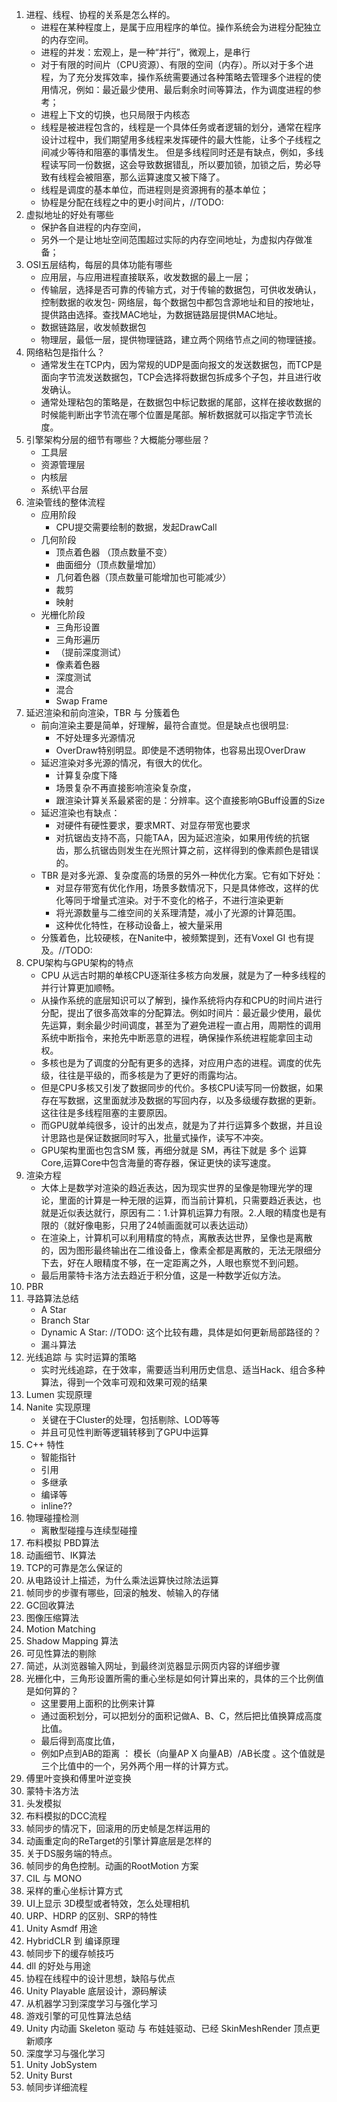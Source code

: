 ﻿1. 进程、线程、协程的关系是怎么样的。
   - 进程在某种程度上，是属于应用程序的单位。操作系统会为进程分配独立的内存空间。
   - 进程的并发：宏观上，是一种“并行”，微观上，是串行
   - 对于有限的时间片（CPU资源）、有限的空间（内存）。所以对于多个进程，为了充分发挥效率，操作系统需要通过各种策略去管理多个进程的使用情况，例如：最近最少使用、最后剩余时间等算法，作为调度进程的参考；
   - 进程上下文的切换，也只局限于内核态
   - 线程是被进程包含的，线程是一个具体任务或者逻辑的划分，通常在程序设计过程中，我们期望用多线程来发挥硬件的最大性能，让多个子线程之间减少等待和阻塞的事情发生。
   但是多线程同时还是有缺点，例如，多线程读写同一份数据，这会导致数据错乱，所以要加锁，加锁之后，势必导致有线程会被阻塞，那么运算速度又被下降了。
   - 线程是调度的基本单位，而进程则是资源拥有的基本单位；
   - 协程是分配在线程之中的更小时间片，//TODO:
2. 虚拟地址的好处有哪些
   - 保护各自进程的内存空间，
   - 另外一个是让地址空间范围超过实际的内存空间地址，为虚拟内存做准备；
3. OSI五层结构，每层的具体功能有哪些
   - 应用层，与应用进程直接联系，收发数据的最上一层；
   - 传输层，选择是否可靠的传输方式，对于传输的数据包，可供收发确认，控制数据的收发包- 网络层，每个数据包中都包含源地址和目的按地址，提供路由选择。查找MAC地址，为数据链路层提供MAC地址。
   - 数据链路层，收发帧数据包
   - 物理层，最低一层，提供物理链路，建立两个网络节点之间的物理链接。
4. 网络粘包是指什么？
   - 通常发生在TCP内，因为常规的UDP是面向报文的发送数据包，而TCP是面向字节流发送数据包，TCP会选择将数据包拆成多个子包，并且进行收发确认。
   - 通常处理粘包的策略是，在数据包中标记数据的尾部，这样在接收数据的时候能判断出字节流在哪个位置是尾部。解析数据就可以指定字节流长度。
5. 引擎架构分层的细节有哪些？大概能分哪些层？
   - 工具层
   - 资源管理层
   - 内核层
   - 系统\平台层
6. 渲染管线的整体流程
	- 应用阶段
		- CPU提交需要绘制的数据，发起DrawCall
	- 几何阶段
		- 顶点着色器 （顶点数量不变）
		- 曲面细分（顶点数量增加）
		- 几何着色器（顶点数量可能增加也可能减少）
		- 裁剪
		- 映射
	- 光栅化阶段
		- 三角形设置
		- 三角形遍历
		- （提前深度测试）
		- 像素着色器
		- 深度测试
		- 混合
		- Swap Frame
7. 延迟渲染和前向渲染，TBR 与 分簇着色
	- 前向渲染主要是简单，好理解，最符合直觉。但是缺点也很明显:
		- 不好处理多光源情况
		- OverDraw特别明显。即使是不透明物体，也容易出现OverDraw
	- 延迟渲染对多光源的情况，有很大的优化。
		- 计算复杂度下降
		- 场景复杂不再直接影响渲染复杂度，
		- 跟渲染计算关系最紧密的是：分辨率。这个直接影响GBuff设置的Size
	- 延迟渲染也有缺点：
		- 对硬件有硬性要求，要求MRT、对显存带宽也要求
		- 对抗锯齿支持不高，只能TAA，因为延迟渲染，如果用传统的抗锯齿，那么抗锯齿则发生在光照计算之前，这样得到的像素颜色是错误的。
	- TBR 是对多光源、复杂度高的场景的另外一种优化方案。它有如下好处：
		- 对显存带宽有优化作用，场景多数情况下，只是具体修改，这样的优化等同于增量式渲染。对于不变化的格子，不进行渲染更新
		- 将光源数量与二维空间的关系理清楚，减小了光源的计算范围。
		- 这种优化特性，在移动设备上，被大量采用
	- 分簇着色，比较硬核，在Nanite中，被频繁提到，还有Voxel GI 也有提及。//TODO:
8. CPU架构与GPU架构的特点
	- CPU 从远古时期的单核CPU逐渐往多核方向发展，就是为了一种多线程的并行计算更加顺畅。
	- 从操作系统的底层知识可以了解到，操作系统将内存和CPU的时间片进行分配，提出了很多高效率的分配算法。例如时间片：最近最少使用，最优先运算，剩余最少时间调度，甚至为了避免进程一直占用，周期性的调用系统中断指令，来抢先中断恶意的进程，确保操作系统进程能拿回主动权。
	- 多核也是为了调度的分配有更多的选择，对应用户态的进程。调度的优先级，往往是平级的，而多核是为了更好的雨露均沾。
	- 但是CPU多核又引发了数据同步的代价。多核CPU读写同一份数据，如果存在写数据，这里面就涉及数据的写回内存，以及多级缓存数据的更新。这往往是多线程阻塞的主要原因。
	- 而GPU就单纯很多，设计的出发点，就是为了并行运算多个数据，并且设计思路也是保证数据同时写入，批量式操作，读写不冲突。
	- GPU架构里面也包含SM 簇，再细分就是 SM，再往下就是 多个 运算Core,运算Core中包含海量的寄存器，保证更快的读写速度。
9.  渲染方程
    - 大体上是数学对渲染的趋近表达，因为现实世界的呈像是物理光学的理论，里面的计算是一种无限的运算，而当前计算机，只需要趋近表达，也就是近似表达就行，原因有二：1.计算机运算力有限。2.人眼的精度也是有限的（就好像电影，只用了24帧画面就可以表达运动）
    - 在渲染上，计算机可以利用精度的特点，离散表达世界，呈像也是离散的，因为图形最终输出在二维设备上，像素全都是离散的，无法无限细分下去，好在人眼精度不够，在一定距离之外，人眼也察觉不到问题。
    - 最后用蒙特卡洛方法去趋近于积分值，这是一种数学近似方法。
10. PBR
11. 寻路算法总结
    - A Star
    - Branch Star
    - Dynamic A Star: //TODO: 这个比较有趣，具体是如何更新局部路径的？
    - 漏斗算法
12. 光线追踪 与 实时运算的策略
    - 实时光线追踪，在于效率，需要适当利用历史信息、适当Hack、组合多种算法，得到一个效率可观和效果可观的结果
13. Lumen 实现原理
14. Nanite 实现原理
    - 关键在于Cluster的处理，包括剔除、LOD等等
    - 并且可见性判断等逻辑转移到了GPU中运算
15. C++ 特性
    - 智能指针
    - 引用
    - 多继承
    - 编译等
    - inline??
16. 物理碰撞检测
    - 离散型碰撞与连续型碰撞
17. 布料模拟 PBD算法 
18. 动画细节、IK算法
19. TCP的可靠是怎么保证的
20. 从电路设计上描述，为什么乘法运算快过除法运算
21. 帧同步的步骤有哪些，回滚的触发、帧输入的存储
22. GC回收算法
23. 图像压缩算法
24. Motion Matching
25. Shadow Mapping 算法
26. 可见性算法的剔除
27. 简述，从浏览器输入网址，到最终浏览器显示网页内容的详细步骤
28. 光栅化中，三角形设置所需的重心坐标是如何计算出来的，具体的三个比例值是如何算的？
	- 这里要用上面积的比例来计算
	- 通过面积划分，可以把划分的面积记做A、B、C，然后把比值换算成高度比值。
	- 最后得到高度比值，
	- 例如P点到AB的距离 ： 模长（向量AP X 向量AB）/AB长度 。这个值就是三个比值中的一个，另外两个用一样的计算方式。
29. 傅里叶变换和傅里叶逆变换
30. 蒙特卡洛方法
31. 头发模拟
32. 布料模拟的DCC流程
33. 帧同步的情况下，回滚用的历史帧是怎样运用的
34. 动画重定向的ReTarget的引擎计算底层是怎样的
35. 关于DS服务端的特点。
36. 帧同步的角色控制。动画的RootMotion 方案
37. CIL 与 MONO
38. 采样的重心坐标计算方式
39. UI上显示 3D模型或者特效，怎么处理相机
40. URP、HDRP 的区别、SRP的特性
41. Unity Asmdf 用途
42. HybridCLR  到 编译原理
43. 帧同步下的缓存帧技巧
44. dll 的好处与用途
45. 协程在线程中的设计思想，缺陷与优点
46. Unity Playable 底层设计，源码解读
47. 从机器学习到深度学习与强化学习
48. 游戏引擎的可见性算法总结
49. Unity 内动画 Skeleton 驱动 与 布娃娃驱动、已经 SkinMeshRender 顶点更新顺序
50. 深度学习与强化学习
51. Unity JobSystem
52. Unity Burst 
53. 帧同步详细流程